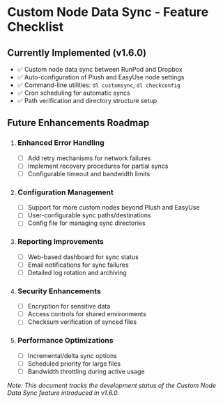 # Custom Node Data Sync - Feature Checklist

## Currently Implemented (v1.6.0)
- ✅ Custom node data sync between RunPod and Dropbox
- ✅ Auto-configuration of Plush and EasyUse node settings
- ✅ Command-line utilities: `dl customsync`, `dl checkconfig`
- ✅ Cron scheduling for automatic syncs
- ✅ Path verification and directory structure setup

## Future Enhancements Roadmap

1. ### Enhanced Error Handling
   - [ ] Add retry mechanisms for network failures
   - [ ] Implement recovery procedures for partial syncs
   - [ ] Configurable timeout and bandwidth limits

2. ### Configuration Management
   - [ ] Support for more custom nodes beyond Plush and EasyUse
   - [ ] User-configurable sync paths/destinations
   - [ ] Config file for managing sync directories

3. ### Reporting Improvements
   - [ ] Web-based dashboard for sync status
   - [ ] Email notifications for sync failures
   - [ ] Detailed log rotation and archiving

4. ### Security Enhancements
   - [ ] Encryption for sensitive data
   - [ ] Access controls for shared environments
   - [ ] Checksum verification of synced files

5. ### Performance Optimizations
   - [ ] Incremental/delta sync options
   - [ ] Scheduled priority for large files
   - [ ] Bandwidth throttling during active usage

*Note: This document tracks the development status of the Custom Node Data Sync feature introduced in v1.6.0.*